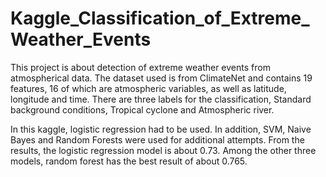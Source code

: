 # Kaggle_Classification_of_Extreme_Weather_Events

This project is about detection of extreme weather events from atmospherical data. The dataset used is from ClimateNet and contains 19 features, 16 of which are atmospheric variables, as well as latitude, longitude and time. There are three labels for the classification, Standard background conditions, Tropical cyclone and Atmospheric river.

In this kaggle, logistic regression had to be used. In addition, SVM, Naive Bayes and Random Forests were used for additional attempts. From the results, the logistic regression model is about 0.73. Among the other three models, random forest has the best result of about 0.765.
